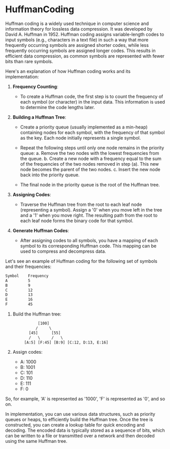 # HuffmanCoding

Huffman coding is a widely used technique in computer science and information theory for lossless data compression. It was developed by David A. Huffman in 1952. Huffman coding assigns variable-length codes to input symbols (e.g., characters in a text file) in such a way that more frequently occurring symbols are assigned shorter codes, while less frequently occurring symbols are assigned longer codes. This results in efficient data compression, as common symbols are represented with fewer bits than rare symbols.

Here's an explanation of how Huffman coding works and its implementation:

1. **Frequency Counting**:
   - To create a Huffman code, the first step is to count the frequency of each symbol (or character) in the input data. This information is used to determine the code lengths later.

2. **Building a Huffman Tree**:
   - Create a priority queue (usually implemented as a min-heap) containing nodes for each symbol, with the frequency of that symbol as the key. Each node initially represents a single symbol.

   - Repeat the following steps until only one node remains in the priority queue:
     a. Remove the two nodes with the lowest frequencies from the queue.
     b. Create a new node with a frequency equal to the sum of the frequencies of the two nodes removed in step (a). This new node becomes the parent of the two nodes.
     c. Insert the new node back into the priority queue.

   - The final node in the priority queue is the root of the Huffman tree.

3. **Assigning Codes**:
   - Traverse the Huffman tree from the root to each leaf node (representing a symbol). Assign a '0' when you move left in the tree and a '1' when you move right. The resulting path from the root to each leaf node forms the binary code for that symbol.

4. **Generate Huffman Codes**:
   - After assigning codes to all symbols, you have a mapping of each symbol to its corresponding Huffman code. This mapping can be used to compress and decompress data.

Let's see an example of Huffman coding for the following set of symbols and their frequencies:

```txt
Symbol    Frequency
A         5
B         9
C         12
D         13
E         16
F         45
```

1. Build the Huffman tree:
    ```txt
               [100]
              /     \
           [45]      [55]
           /   \     /   \
         [A:5] [F:45] [B:9] [C:12, D:13, E:16]
    ```

2. Assign codes:
   - A: 1000
   - B: 1001
   - C: 101
   - D: 110
   - E: 111
   - F: 0

So, for example, 'A' is represented as '1000', 'F' is represented as '0', and so on.

In implementation, you can use various data structures, such as priority queues or heaps, to efficiently build the Huffman tree. Once the tree is constructed, you can create a lookup table for quick encoding and decoding. The encoded data is typically stored as a sequence of bits, which can be written to a file or transmitted over a network and then decoded using the same Huffman tree.